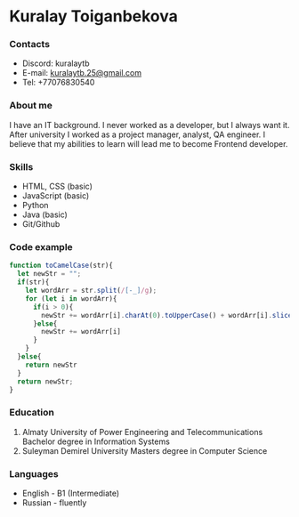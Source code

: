 # Kuralay Toiganbekova 
### Contacts 
 * Discord: kuralaytb
 * E-mail: kuralaytb.25@gmail.com
 * Tel: +77076830540
### About me 
I have an IT background. I never worked as a developer, but I always want it. After university I worked as a project manager, analyst, QA engineer. I believe that my abilities to learn will lead me to become Frontend developer. 
### Skills
 * HTML, CSS (basic) 
 * JavaScript (basic)
 * Python 
 * Java (basic)
 * Git/Github
### Code example
```javascript
function toCamelCase(str){
  let newStr = "";
  if(str){
    let wordArr = str.split(/[-_]/g);
    for (let i in wordArr){
      if(i > 0){
        newStr += wordArr[i].charAt(0).toUpperCase() + wordArr[i].slice(1);
      }else{
        newStr += wordArr[i]
      }
    }
  }else{
    return newStr
  }
  return newStr;
}
```
### Education
1. Almaty University of Power Engineering and Telecommunications
Bachelor degree in Information Systems
2. Suleyman Demirel University
Masters degree in Computer Science 
### Languages
 * English - B1 (Intermediate)
 * Russian - fluently
